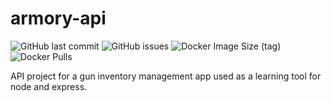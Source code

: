 # armory-api

![GitHub last commit](https://img.shields.io/github/last-commit/scartech/armory-api)
![GitHub issues](https://img.shields.io/github/issues-raw/scartech/armory-api)
![Docker Image Size (tag)](https://img.shields.io/docker/image-size/scartech70/armory-api/latest)
![Docker Pulls](https://img.shields.io/docker/pulls/scartech70/armory-api)

API project for a gun inventory management app used as a learning tool for node and express.
